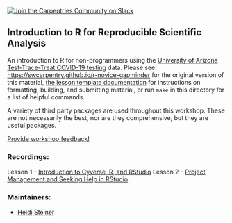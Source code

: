 [![Join the Carpentries Community on Slack](https://img.shields.io/badge/Create_Slack_Account-The_Carpentries-071159.svg)](https://swc-slack-invite.herokuapp.com/)

## Introduction to R for Reproducible Scientific Analysis

An introduction to R for non-programmers using the [University of Arizona Test-Trace-Treat COVID-19 testing](https://arizona.figshare.com/articles/dataset/University_of_Arizona_Test-Trace-Treat_COVID-19_testing_results/14869740) data.
Please see <https://swcarpentry.github.io/r-novice-gapminder> for the original version of this material,
[the lesson template documentation][lesson-example]
for instructions on formatting, building, and submitting material,
or run `make` in this directory for a list of helpful commands.

A variety of third party packages are used throughout this workshop. These
are not necessarily the best, nor are they comprehensive, but they are useful
packages.

[Provide workshop feedback!](https://uarizona.co1.qualtrics.com/jfe/form/SV_4Ypind02vzvRSIe)

### Recordings: 

Lesson 1 - [Introduction to Cyverse, R, and RStudio](https://arizona.box.com/s/ko7zgzfmavttcz3gpbjyjbq9k8shemti)
Lesson 2 - [Project Management and Seeking Help in RStudio](https://arizona.box.com/s/haw6pq51nwwymp2s330otbro7vtfvieg)

### Maintainers:

* [Heidi Steiner](heidi_steiner)

[gapminder]: http://www.gapminder.org/
[lesson-example]: https://carpentries.github.io/lesson-example
[heidi_steiner]: https://datascience.arizona.edu/person/heidi-steiner
